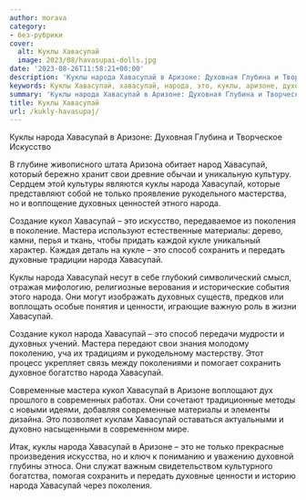 ```yaml
---
author: morava
category:
- без-рубрики
cover:
  alt: Куклы Хавасупай
  image: 2023/08/havasupai-dolls.jpg
date: '2023-08-26T11:58:21+00:00'
description: 'Куклы народа Хавасупай в Аризоне: Духовная Глубина и Творческое Искусство В глубине живописного штата Аризона обитает народ Хавасупай, который бережно...'
keywords: Куклы Хавасупай, хавасупай, народа, это, куклы, аризоне, духовных, кукол, мастера, сохранить, искусство, свои, только, создание, поколения, материалы
summary: 'Куклы народа Хавасупай в Аризоне: Духовная Глубина и Творческое Искусство В глубине живописного штата Аризона обитает народ Хавасупай, который бережно...'
title: Куклы Хавасупай
url: /kukly-havasupaj/
---
```


Куклы народа Хавасупай в Аризоне: Духовная Глубина и Творческое Искусство

В глубине живописного штата Аризона обитает народ Хавасупай, который бережно хранит свои древние обычаи и уникальную культуру. Сердцем этой культуры являются куклы народа Хавасупай, которые представляют собой не только проявление рукодельного мастерства, но и воплощение духовных ценностей этного народа.

Создание кукол Хавасупай – это искусство, передаваемое из поколения в поколение. Мастера используют естественные материалы: дерево, камни, перья и ткань, чтобы придать каждой кукле уникальный характер. Каждая деталь на кукле – это способ сохранить и передать духовные традиции народа Хавасупай.

Куклы народа Хавасупай несут в себе глубокий символический смысл, отражая мифологию, религиозные верования и исторические события этого народа. Они могут изображать духовных существ, предков или воплощать особые понятия и ценности, играющие важную роль в жизни Хавасупай.

Создание кукол народа Хавасупай – это способ передачи мудрости и духовных учений. Мастера передают свои знания молодому поколению, уча их традициям и рукодельному мастерству. Этот процесс укрепляет связь между поколениями и помогает сохранить духовное богатство народа Хавасупай.

Современные мастера кукол Хавасупай в Аризоне воплощают дух прошлого в современных работах. Они сочетают традиционные методы с новыми идеями, добавляя современные материалы и элементы дизайна. Это позволяет куклам Хавасупай оставаться актуальными и духовно насыщенными в современном мире.

Итак, куклы народа Хавасупай в Аризоне – это не только прекрасные произведения искусства, но и ключ к пониманию и уважению духовной глубины этноса. Они служат важным свидетельством культурного богатства, помогая сохранить и передать духовные ценности и историю народа Хавасупай через поколения.